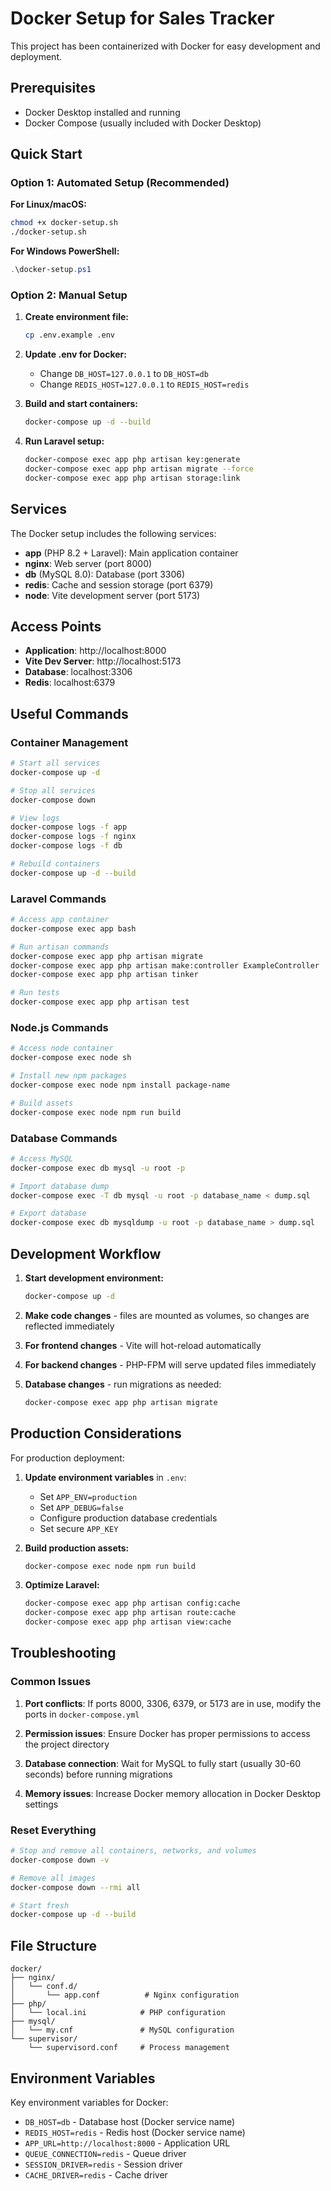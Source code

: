 # Docker Setup for Sales Tracker

This project has been containerized with Docker for easy development and deployment.

## Prerequisites

- Docker Desktop installed and running
- Docker Compose (usually included with Docker Desktop)

## Quick Start

### Option 1: Automated Setup (Recommended)

**For Linux/macOS:**
```bash
chmod +x docker-setup.sh
./docker-setup.sh
```

**For Windows PowerShell:**
```powershell
.\docker-setup.ps1
```

### Option 2: Manual Setup

1. **Create environment file:**
   ```bash
   cp .env.example .env
   ```

2. **Update .env for Docker:**
   - Change `DB_HOST=127.0.0.1` to `DB_HOST=db`
   - Change `REDIS_HOST=127.0.0.1` to `REDIS_HOST=redis`

3. **Build and start containers:**
   ```bash
   docker-compose up -d --build
   ```

4. **Run Laravel setup:**
   ```bash
   docker-compose exec app php artisan key:generate
   docker-compose exec app php artisan migrate --force
   docker-compose exec app php artisan storage:link
   ```

## Services

The Docker setup includes the following services:

- **app** (PHP 8.2 + Laravel): Main application container
- **nginx**: Web server (port 8000)
- **db** (MySQL 8.0): Database (port 3306)
- **redis**: Cache and session storage (port 6379)
- **node**: Vite development server (port 5173)

## Access Points

- **Application**: http://localhost:8000
- **Vite Dev Server**: http://localhost:5173
- **Database**: localhost:3306
- **Redis**: localhost:6379

## Useful Commands

### Container Management
```bash
# Start all services
docker-compose up -d

# Stop all services
docker-compose down

# View logs
docker-compose logs -f app
docker-compose logs -f nginx
docker-compose logs -f db

# Rebuild containers
docker-compose up -d --build
```

### Laravel Commands
```bash
# Access app container
docker-compose exec app bash

# Run artisan commands
docker-compose exec app php artisan migrate
docker-compose exec app php artisan make:controller ExampleController
docker-compose exec app php artisan tinker

# Run tests
docker-compose exec app php artisan test
```

### Node.js Commands
```bash
# Access node container
docker-compose exec node sh

# Install new npm packages
docker-compose exec node npm install package-name

# Build assets
docker-compose exec node npm run build
```

### Database Commands
```bash
# Access MySQL
docker-compose exec db mysql -u root -p

# Import database dump
docker-compose exec -T db mysql -u root -p database_name < dump.sql

# Export database
docker-compose exec db mysqldump -u root -p database_name > dump.sql
```

## Development Workflow

1. **Start development environment:**
   ```bash
   docker-compose up -d
   ```

2. **Make code changes** - files are mounted as volumes, so changes are reflected immediately

3. **For frontend changes** - Vite will hot-reload automatically

4. **For backend changes** - PHP-FPM will serve updated files immediately

5. **Database changes** - run migrations as needed:
   ```bash
   docker-compose exec app php artisan migrate
   ```

## Production Considerations

For production deployment:

1. **Update environment variables** in `.env`:
   - Set `APP_ENV=production`
   - Set `APP_DEBUG=false`
   - Configure production database credentials
   - Set secure `APP_KEY`

2. **Build production assets:**
   ```bash
   docker-compose exec node npm run build
   ```

3. **Optimize Laravel:**
   ```bash
   docker-compose exec app php artisan config:cache
   docker-compose exec app php artisan route:cache
   docker-compose exec app php artisan view:cache
   ```

## Troubleshooting

### Common Issues

1. **Port conflicts**: If ports 8000, 3306, 6379, or 5173 are in use, modify the ports in `docker-compose.yml`

2. **Permission issues**: Ensure Docker has proper permissions to access the project directory

3. **Database connection**: Wait for MySQL to fully start (usually 30-60 seconds) before running migrations

4. **Memory issues**: Increase Docker memory allocation in Docker Desktop settings

### Reset Everything
```bash
# Stop and remove all containers, networks, and volumes
docker-compose down -v

# Remove all images
docker-compose down --rmi all

# Start fresh
docker-compose up -d --build
```

## File Structure

```
docker/
├── nginx/
│   └── conf.d/
│       └── app.conf          # Nginx configuration
├── php/
│   └── local.ini            # PHP configuration
├── mysql/
│   └── my.cnf               # MySQL configuration
└── supervisor/
    └── supervisord.conf     # Process management
```

## Environment Variables

Key environment variables for Docker:

- `DB_HOST=db` - Database host (Docker service name)
- `REDIS_HOST=redis` - Redis host (Docker service name)
- `APP_URL=http://localhost:8000` - Application URL
- `QUEUE_CONNECTION=redis` - Queue driver
- `SESSION_DRIVER=redis` - Session driver
- `CACHE_DRIVER=redis` - Cache driver 